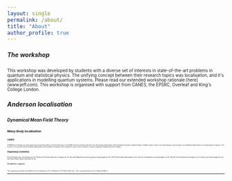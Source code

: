 ```yaml
---
layout: single
permalink: /about/
title: "About"
author_profile: true
---
```

<h5> The workshop </h5>
<sup><sub> This workshop was developed by students with a diverse set of interests in state-of-the-art problems in quantum and statistical physics. The unifying concept between their research topics was localisation, and it's applications in modelling quantum systems. Please read our extended workshop rationale [here](www.jeff.com). This workshop is organised with support from CANES, the EPSRC, Overleaf and King's College London.
</sub></sup>
<h5> Anderson localisation </h5>
<sup><sub>

</sub></sup>
<h5> Dynamical Mean Field Theory </h5>
<sup><sub>

</sub></sup>
<h5>  Many-Body localisation </h5>
<sup><sub>

</sub></sup>

<h5>  CANES </h5>
<sup><sub> [CANES](http://www.kcl.ac.uk/innovation/groups/noneqsys/About-Us/Overview.aspx) is the EPSRC doctoral training centre for Cross-Dispiclinary Approaches to Non-Equilibrium Systems, based at King's College London. It aims to provide training in, and to study, non-equilibrium phenomenon in a broad range of subjects. This focusses on using theoretical modelling, data analysis and simulation techniques, and is applied to topics such as networks, finance, landscape change and protein folding.      </sub></sup>

<h5>  Organising Committee </h5>
<sup><sub>[Evan Sheridan](evan.sheridan@kcl.ac.uk), [Stefano De Nicola](stefano.de_nicola@kcl.ac.uk), [Riccardo Margiotta](riccardo_giuseppe.margiotta@kcl.ac.uk), [Aldo Glielmo](aldo.glielmo@kcl.ac.uk), [Duncan Gowland](duncan.gowland@kcl.ac.uk), [Davide Facoetti](davide.facoetti@kcl.ac.uk), [Carla Lupo](carla.lupo@kcl.ac.uk) and [Jason Myers](jason.myers@kcl.ac.uk) </sub></sup>

<h6>  Academic support </h6>
<sup><sub> The organising committee are thankful for the contributions of Dr Joe Bhaseen, Prof Peter Sollich and ..
Also, a special thank you to Dr Valeria de Marco. </sub></sup>

---
